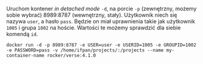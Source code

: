Uruchom kontener _in detached mode_ `-d`, na porcie `-p` (zewnętrzny, możemy sobie wybrać) 8989:8787 (wewnętrzny, stały). Użytkownik niech się nazywa `user`, a hasło `pass`. Będzie on miał uprawnienia takie jak użytkownik `1005` i grupa `1002` na hoście. Wartości te możemy sprawdzić dla siebie komendą `id`.

```docker run -d -p 8989:8787 -e USER=user -e USERID=1005 -e GROUPID=1002 -e PASSWORD=pass -v /home/ifpan/projects/:/projects --name my-container-name rocker/verse:4.1.0```
